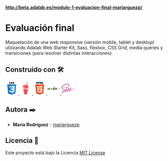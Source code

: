 **http://beta.adalab.es/modulo-1-evaluacion-final-mariarguezp/**

# Evaluación final

Maquetación de una web responsive (versión mobile, tablet y desktop) utilizando Adalab Web Starter Kit, Sass, flexbox, CSS Grid, media queries y transiciones (para resolver distintas interacciones).

## Construido con 🛠️

<p align="left"> <a href="https://www.w3schools.com/css/" target="_blank" rel="noreferrer"> <img src="https://raw.githubusercontent.com/devicons/devicon/master/icons/css3/css3-original-wordmark.svg" alt="css3" width="40" height="40"/> </a> <a href="https://gulpjs.com" target="_blank" rel="noreferrer"> <img src="https://raw.githubusercontent.com/devicons/devicon/master/icons/gulp/gulp-plain.svg" alt="gulp" width="40" height="40"/> </a> <a href="https://www.w3.org/html/" target="_blank" rel="noreferrer"> <img src="https://raw.githubusercontent.com/devicons/devicon/master/icons/html5/html5-original-wordmark.svg" alt="html5" width="40" height="40"/> </a> <a href="https://nodejs.org" target="_blank" rel="noreferrer"> <img src="https://raw.githubusercontent.com/devicons/devicon/master/icons/nodejs/nodejs-original-wordmark.svg" alt="nodejs" width="40" height="40"/> </a> <a href="https://sass-lang.com" target="_blank" rel="noreferrer"> <img src="https://raw.githubusercontent.com/devicons/devicon/master/icons/sass/sass-original.svg" alt="sass" width="40" height="40"/> </a> </p>

## Autora ✒️

* **María Rodríguez** - [mariarguezp](https://github.com/mariarguezp)

## Licencia 📄

Este proyecto está bajo la Licencia <a href="https://github.com/Adalab/modulo-1-evaluacion-final-mariarguezp/blob/main/LICENSE" target="_blank"><span>MIT License</span></a>
